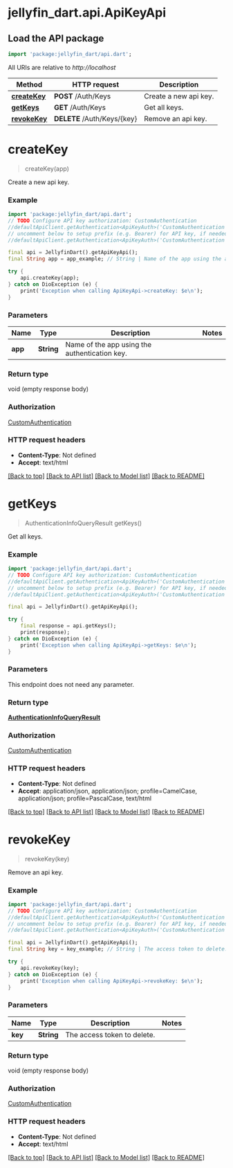 # jellyfin_dart.api.ApiKeyApi

## Load the API package
```dart
import 'package:jellyfin_dart/api.dart';
```

All URIs are relative to *http://localhost*

Method | HTTP request | Description
------------- | ------------- | -------------
[**createKey**](ApiKeyApi.md#createkey) | **POST** /Auth/Keys | Create a new api key.
[**getKeys**](ApiKeyApi.md#getkeys) | **GET** /Auth/Keys | Get all keys.
[**revokeKey**](ApiKeyApi.md#revokekey) | **DELETE** /Auth/Keys/{key} | Remove an api key.


# **createKey**
> createKey(app)

Create a new api key.

### Example
```dart
import 'package:jellyfin_dart/api.dart';
// TODO Configure API key authorization: CustomAuthentication
//defaultApiClient.getAuthentication<ApiKeyAuth>('CustomAuthentication').apiKey = 'YOUR_API_KEY';
// uncomment below to setup prefix (e.g. Bearer) for API key, if needed
//defaultApiClient.getAuthentication<ApiKeyAuth>('CustomAuthentication').apiKeyPrefix = 'Bearer';

final api = JellyfinDart().getApiKeyApi();
final String app = app_example; // String | Name of the app using the authentication key.

try {
    api.createKey(app);
} catch on DioException (e) {
    print('Exception when calling ApiKeyApi->createKey: $e\n');
}
```

### Parameters

Name | Type | Description  | Notes
------------- | ------------- | ------------- | -------------
 **app** | **String**| Name of the app using the authentication key. | 

### Return type

void (empty response body)

### Authorization

[CustomAuthentication](../README.md#CustomAuthentication)

### HTTP request headers

 - **Content-Type**: Not defined
 - **Accept**: text/html

[[Back to top]](#) [[Back to API list]](../README.md#documentation-for-api-endpoints) [[Back to Model list]](../README.md#documentation-for-models) [[Back to README]](../README.md)

# **getKeys**
> AuthenticationInfoQueryResult getKeys()

Get all keys.

### Example
```dart
import 'package:jellyfin_dart/api.dart';
// TODO Configure API key authorization: CustomAuthentication
//defaultApiClient.getAuthentication<ApiKeyAuth>('CustomAuthentication').apiKey = 'YOUR_API_KEY';
// uncomment below to setup prefix (e.g. Bearer) for API key, if needed
//defaultApiClient.getAuthentication<ApiKeyAuth>('CustomAuthentication').apiKeyPrefix = 'Bearer';

final api = JellyfinDart().getApiKeyApi();

try {
    final response = api.getKeys();
    print(response);
} catch on DioException (e) {
    print('Exception when calling ApiKeyApi->getKeys: $e\n');
}
```

### Parameters
This endpoint does not need any parameter.

### Return type

[**AuthenticationInfoQueryResult**](AuthenticationInfoQueryResult.md)

### Authorization

[CustomAuthentication](../README.md#CustomAuthentication)

### HTTP request headers

 - **Content-Type**: Not defined
 - **Accept**: application/json, application/json; profile=CamelCase, application/json; profile=PascalCase, text/html

[[Back to top]](#) [[Back to API list]](../README.md#documentation-for-api-endpoints) [[Back to Model list]](../README.md#documentation-for-models) [[Back to README]](../README.md)

# **revokeKey**
> revokeKey(key)

Remove an api key.

### Example
```dart
import 'package:jellyfin_dart/api.dart';
// TODO Configure API key authorization: CustomAuthentication
//defaultApiClient.getAuthentication<ApiKeyAuth>('CustomAuthentication').apiKey = 'YOUR_API_KEY';
// uncomment below to setup prefix (e.g. Bearer) for API key, if needed
//defaultApiClient.getAuthentication<ApiKeyAuth>('CustomAuthentication').apiKeyPrefix = 'Bearer';

final api = JellyfinDart().getApiKeyApi();
final String key = key_example; // String | The access token to delete.

try {
    api.revokeKey(key);
} catch on DioException (e) {
    print('Exception when calling ApiKeyApi->revokeKey: $e\n');
}
```

### Parameters

Name | Type | Description  | Notes
------------- | ------------- | ------------- | -------------
 **key** | **String**| The access token to delete. | 

### Return type

void (empty response body)

### Authorization

[CustomAuthentication](../README.md#CustomAuthentication)

### HTTP request headers

 - **Content-Type**: Not defined
 - **Accept**: text/html

[[Back to top]](#) [[Back to API list]](../README.md#documentation-for-api-endpoints) [[Back to Model list]](../README.md#documentation-for-models) [[Back to README]](../README.md)

